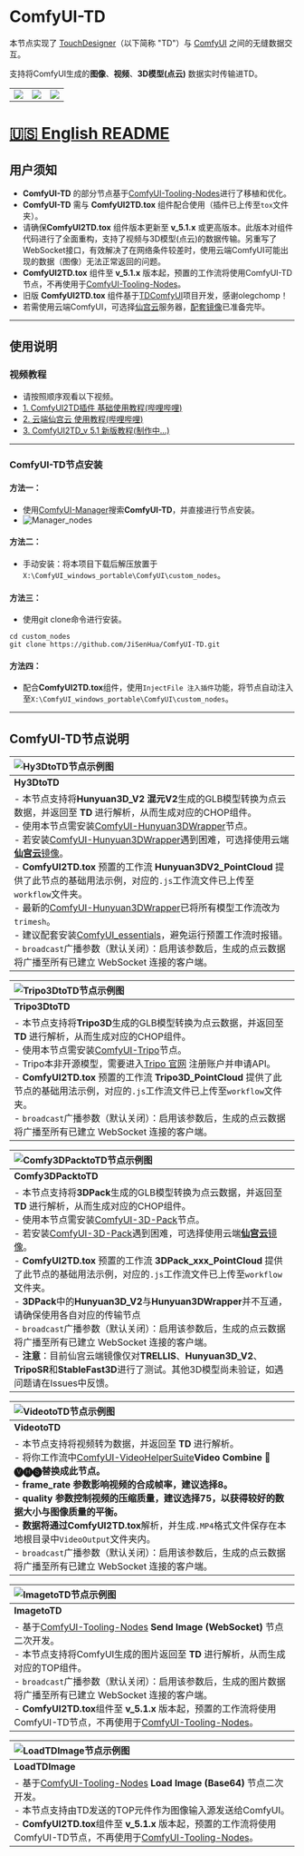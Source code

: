 # ComfyUI-TD

本节点实现了 [TouchDesigner](https://derivative.ca/)（以下简称 "TD"）与 [ComfyUI](https://github.com/comfyanonymous/ComfyUI) 之间的无缝数据交互。

支持将ComfyUI生成的**图像**、**视频**、**3D模型(点云)** 数据实时传输进TD。

| | | |
|:---:|:---:|:---:|
| ![](Image/image.gif) | ![](Image/Video.gif) | ![](Image/PointCloud.gif) |

# [🇺🇸 English README](README.md)

## 用户须知
- **ComfyUI-TD** 的部分节点基于[ComfyUI-Tooling-Nodes](https://github.com/Acly/comfyui-tooling-nodes/tree/main)进行了移植和优化。
- **ComfyUI-TD** 需与 **ComfyUI2TD.tox** 组件配合使用（插件已上传至`tox`文件夹）。  
- 请确保**ComfyUI2TD.tox** 组件版本更新至 **v_5.1.x** 或更高版本。此版本对组件代码进行了全面重构，支持了视频与3D模型(点云)的数据传输。另重写了WebSocket接口，有效解决了在网络条件较差时，使用云端ComfyUI可能出现的数据（图像）无法正常返回的问题。   
- **ComfyUI2TD.tox** 组件至 **v_5.1.x** 版本起，预置的工作流将使用ComfyUI-TD节点，不再使用于[ComfyUI-Tooling-Nodes](https://github.com/Acly/comfyui-tooling-nodes/tree/main)。
- 旧版 **ComfyUI2TD.tox** 组件基于[TDComfyUI](https://github.com/olegchomp/TDComfyUI)项目开发，感谢olegchomp！
- 若需使用云端ComfyUI，可选择[仙宫云](https://www.xiangongyun.com/register/YALSMH)服务器，[配套镜像](https://www.xiangongyun.com/image/detail/5f185465-ef11-42e5-ba21-3ee07acb5403)已准备完毕。
  
---


## 使用说明
### 视频教程
- 请按照顺序观看以下视频。
- [1. ComfyUI2TD插件 基础使用教程(哔哩哔哩)]( https://www.bilibili.com/video/BV18t4oeNEgj/?share_source=copy_web&vd_source=3900738a289821efe0ce52f9c9fb663f)
- [2. 云端仙宫云 使用教程(哔哩哔哩)](https://www.bilibili.com/video/BV1RxUyYyEeU/?share_source=copy_web&vd_source=3900738a289821efe0ce52f9c9fb663f)
- [3. ComfyUI2TD_v 5.1 新版教程(制作中...)]()

---

### ComfyUI-TD节点安装 
#### 方法一：
- 使用[ComfyUI-Manager](https://github.com/ltdrdata/ComfyUI-Manager?tab=readme-ov-file)搜索**ComfyUI-TD**，并直接进行节点安装。  
- ![Manager_nodes](Image/Manager.png)
#### 方法二：  
- 手动安装：将本项目下载后解压放置于`X:\ComfyUI_windows_portable\ComfyUI\custom_nodes`。

#### 方法三： 
- 使用git clone命令进行安装。
```
cd custom_nodes
git clone https://github.com/JiSenHua/ComfyUI-TD.git
```
#### 方法四：  
- 配合**ComfyUI2TD.tox**组件，使用`InjectFile 注入插件`功能，将节点自动注入至`X:\ComfyUI_windows_portable\ComfyUI\custom_nodes`。

---

## ComfyUI-TD节点说明 

| ![Hy3DtoTD节点示例图](Image/Hy3DtoTD.png) |
|:---|
| **Hy3DtoTD** |
| - 本节点支持将**Hunyuan3D_V2 混元V2**生成的GLB模型转换为点云数据，并返回至 **TD** 进行解析，从而生成对应的CHOP组件。<br>- 使用本节点需安装[ComfyUI-Hunyuan3DWrapper](https://github.com/kijai/ComfyUI-Hunyuan3DWrapper)节点。<br>- 若安装[ComfyUI-Hunyuan3DWrapper](https://github.com/kijai/ComfyUI-Hunyuan3DWrapper)遇到困难，可选择使用云端[**仙宫云**镜像](https://www.xiangongyun.com/image/detail/5f185465-ef11-42e5-ba21-3ee07acb5403)。<br>- **ComfyUI2TD.tox** 预置的工作流 **Hunyuan3DV2_PointCloud** 提供了此节点的基础用法示例，对应的`.js`工作流文件已上传至`workflow`文件夹。<br>- 最新的[ComfyUI-Hunyuan3DWrapper](https://github.com/kijai/ComfyUI-Hunyuan3DWrapper)已将所有模型工作流改为`trimesh`。<br>- 建议配套安装[ComfyUI_essentials](https://github.com/cubiq/ComfyUI_essentials)，避免运行预置工作流时报错。<br>- `broadcast`广播参数（默认关闭）：启用该参数后，生成的点云数据将广播至所有已建立 WebSocket 连接的客户端。 |

| ![Tripo3DtoTD节点示例图](Image/Tripo3DtoTD.png) |
|:---|
| **Tripo3DtoTD** |
| - 本节点支持将**Tripo3D**生成的GLB模型转换为点云数据，并返回至 **TD** 进行解析，从而生成对应的CHOP组件。<br>- 使用本节点需安装[ComfyUI-Tripo](https://github.com/VAST-AI-Research/ComfyUI-Tripo)节点。<br>- Tripo本非开源模型，需要进入[Tripo 官网](https://platform.tripo3d.ai/) 注册账户并申请API。<br>- **ComfyUI2TD.tox** 预置的工作流 **Tripo3D_PointCloud** 提供了此节点的基础用法示例，对应的`.js`工作流文件已上传至`workflow`文件夹。<br>- `broadcast`广播参数（默认关闭）：启用该参数后，生成的点云数据将广播至所有已建立 WebSocket 连接的客户端。 |

| ![Comfy3DPacktoTD节点示例图](Image/Comfy3DPacktoTD.png) |
|:---|
| **Comfy3DPacktoTD** |
| - 本节点支持将**3DPack**生成的GLB模型转换为点云数据，并返回至 **TD** 进行解析，从而生成对应的CHOP组件。<br>- 使用本节点需安装[ComfyUI-3D-Pack](https://github.com/MrForExample/ComfyUI-3D-Pack)节点。<br>- 若安装[ComfyUI-3D-Pack](https://github.com/MrForExample/ComfyUI-3D-Pack)遇到困难，可选择使用云端[**仙宫云**镜像](https://www.xiangongyun.com/image/detail/5f185465-ef11-42e5-ba21-3ee07acb5403)。<br>- **ComfyUI2TD.tox** 预置的工作流 **3DPack_xxx_PointCloud** 提供了此节点的基础用法示例，对应的`.js`工作流文件已上传至`workflow`文件夹。<br>- **3DPack**中的**Hunyuan3D_V2**与**Hunyuan3DWrapper**并不互通，请确保使用各自对应的传输节点<br>- `broadcast`广播参数（默认关闭）：启用该参数后，生成的点云数据将广播至所有已建立 WebSocket 连接的客户端。<br>- **注意**：目前仙宫云端镜像仅对**TRELLIS**、**Hunyuan3D_V2**、**TripoSR**和**StableFast3D**进行了测试。其他3D模型尚未验证，如遇问题请在Issues中反馈。 |

| ![VideotoTD节点示例图](Image/VideotoTD.png) |
|:---|
| **VideotoTD** |
| - 本节点支持将视频转为数据，并返回至 **TD** 进行解析。<br>- 将你工作流中[ComfyUI-VideoHelperSuite](https://github.com/Kosinkadink/ComfyUI-VideoHelperSuite)**Video Combine 🎥🅥🅗🅢**替换成此节点。<br>- **frame_rate** 参数影响视频的合成帧率，建议选择8。<br>- **quality** 参数控制视频的压缩质量，建议选择75，以获得较好的数据大小与图像质量的平衡。<br>- 数据将通过**ComfyUI2TD.tox**解析，并生成`.MP4`格式文件保存在本地根目录中`VideoOutput`文件夹内。<br>- `broadcast`广播参数（默认关闭）：启用该参数后，生成的点云数据将广播至所有已建立 WebSocket 连接的客户端。 |

| ![ImagetoTD节点示例图](Image/ImagetoTD.png) |
|:---|
| **ImagetoTD** |
| - 基于[ComfyUI-Tooling-Nodes](https://github.com/Acly/comfyui-tooling-nodes/tree/main) **Send Image (WebSocket)** 节点二次开发。<br>- 本节点支持将ComfyUI生成的图片返回至 **TD** 进行解析，从而生成对应的TOP组件。<br>- `broadcast`广播参数（默认关闭）：启用该参数后，生成的图片数据将广播至所有已建立 WebSocket 连接的客户端。<br>- **ComfyUI2TD.tox**组件至 **v_5.1.x** 版本起，预置的工作流将使用ComfyUI-TD节点，不再使用于[ComfyUI-Tooling-Nodes](https://github.com/Acly/comfyui-tooling-nodes/tree/main)。 |

| ![LoadTDImage节点示例图](Image/LoadTDImage.png) |
|:---|
| **LoadTDImage** |
| - 基于[ComfyUI-Tooling-Nodes](https://github.com/Acly/comfyui-tooling-nodes/tree/main) **Load Image (Base64)** 节点二次开发。<br>- 本节点支持由TD发送的TOP元件作为图像输入源发送给ComfyUI。<br>- **ComfyUI2TD.tox**组件至 **v_5.1.x** 版本起，预置的工作流将使用ComfyUI-TD节点，不再使用于[ComfyUI-Tooling-Nodes](https://github.com/Acly/comfyui-tooling-nodes/tree/main)。 |
